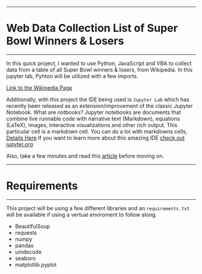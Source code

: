 ***
# Web Data Collection List of Super Bowl Winners & Losers
***
In this quick project, I wanted to use Python, JavaScript and VBA to collect data from a table of all Super Bowl winners & losers, from Wikipedia.  In this jupyter lab,  Pyhton will be utilized with a few imports.

[Link to the Wikipedia Page](https://en.wikipedia.org/wiki/List_of_Super_Bowl_champions)

Additionally, with this project the IDE being used is `Jupyter Lab` which has recently been released as an extension/improvement of the classic Jupyter Notebook.  What are notbooks?  Jupyter notebooks are documents that combine live runnable code with narrative text (Markdown), equations (LaTeX), images, interactive visualizations and other rich output. This particular cell is a markdown cell. You can do a lot with markdowns cells, [Details Here](https://www.tutorialspoint.com/jupyter/jupyter_notebook_markdown_cells.htm)  If you want to learn more about this amazing IDE [check out jupyter.org](https://jupyter.org/)

Also, take a few minutes and read this [article](https://medium.com/swlh/why-traders-and-finance-professionals-need-to-learn-python-97efc38d167) before moving on.


***
# Requirements
***
This project will be using a few different libraries and an `requirements.txt` will be available if using a vertual enviroment to follow along. 
* BeautifulSoup
* requests
* numpy
* pandas
* unidecode
* seaborn
* matplotlib.pyplot